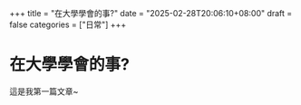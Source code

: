 +++
title = "在大學學會的事?"
date = "2025-02-28T20:06:10+08:00"
draft = false
categories = ["日常"]
+++

# 在大學學會的事?
這是我第一篇文章~
